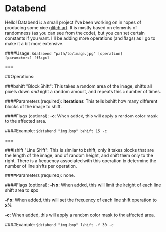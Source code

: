 Databend
========

Hello! Databend is a small project I've been working on in hopes of producing some nice [glitch art](http://www.glitch_art.reddit.com). It is mostly based on elements of randomness (as you can see from the code), but you can set certain constants if you want. I'll be adding more operations (and flags) as I go to make it a bit more extensive.

####Usage: <code>$databend "path/to/image.jpg" [operation] [parameters] [flags] </code>

===

##Operations:

###bshift
"Block Shift": This takes a random area of the image, shifts all pixels down <i>and</i> right a random amount, and repeats this a number of times.

####Parameters (required):
<b>iterations</b>: This tells bshift how many different blocks of the image to shift. 

####Flags (optional):
<b>-c</b>: When added, this will apply a random color mask to the affected area.

####Example: <code>$databend "img.bmp" bshift 15 -c</code> 

===

###lshift
"Line Shift": This is similar to bshift, only it takes blocks that are the length of the image, and of random height, and shift them only to the right. There is a frequency associated with this operation to determine the number of line shifts per operation. 

####Parameters (required):
none.

####Flags (optional):
<b>-h x</b>: When added, this will limit the height of each line shift area to <b>x</b>px

<b>-f x</b>: When added, this will set the frequency of each line shift operation to <b>x</b>%

<b>-c</b>: When added, this will apply a random color mask to the affected area.

####Example: <code>$databend "img.bmp" lshift -f 30 -c</code>
  


